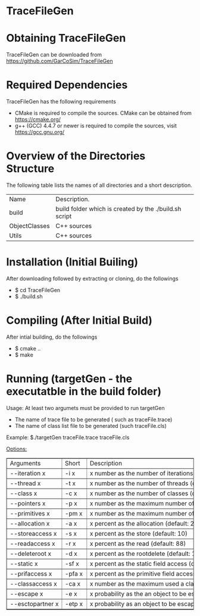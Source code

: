 # TraceFileGen

# Obtaining TraceFileGen
TraceFileGen can be downloaded from https://github.com/GarCoSim/TraceFileGen

# Required Dependencies
  TraceFileGen has the following requirements
  * CMake is required to compile the sources. CMake can be obtained from https://cmake.org/
  * g++ (GCC) 4.4.7 or newer is required to compile the sources, visit https://gcc.gnu.org/

# Overview of the Directories Structure
  The following table lists the names of all directories and a short description.
  <table>
  <tbody>
    <tr>
      <td>
      <div>Name</div>
      </td>
      <td>
      Description.
      </td>
      </tr>
    <tr>
      <td>
      <div>build</div>
      </td>
      <td>
      build folder which is created by the ./build.sh script 
      </td>
      </tr>
    <tr>
      <td>
      <div>ObjectClasses</div>
      </td>
      <td>
      C++ sources
      </td>
      </tr>
    <tr>
      <td>
      <div>Utils</div>
      </td>
      <td>
       C++ sources 
      </td>
      </tr>
  </tbody>
  </table>
  
# Installation (Initial Builing)
  After downloading followed by extracting or cloning, do the followings
  * $ cd TraceFileGen
  * $ ./build.sh

# Compiling (After Initial Build)
  After intial building, do the followings
  * $ cmake ..
  * $ make
  
# Running (targetGen - the executatble in the build folder)
Usage: At least two argumets must be provided to run targetGen
* The name of trace file to be generated ( such as traceFile.trace)
* The name of class list file to be generated (such traceFile.cls)

Example: $./targetGen traceFile.trace traceFile.cls

<u>Options:</u>
<table class="" cellspacing=0 border=1>
                <tbody>
                    <tr style="height:20px;">
                        <td style="min-width:50px">
                            <nobr>Arguments</nobr>
                        </td>
                        <td style="min-width:50px">
                            <nobr>Short</nobr>
                        </td>
                        <td style="min-width:50px">
                            <nobr>Description</nobr>
                        </td>
                    </tr>
                    <tr style="height:20px;">
                        <td style="min-width:50px">
                            <nobr> --iteration x </nobr>
                        </td>
                        <td style="min-width:50px">
                            <nobr>-i x</nobr>
                        </td>
                        <td style="min-width:50px">
                            <nobr>x number as the number of iterations (default: 100)</nobr>
                        </td>
                    </tr>
                    <tr style="height:20px;">
                        <td style="min-width:50px">
                            <nobr> --thread x</nobr>
                        </td>
                        <td style="min-width:50px">
                            <nobr>-t x</nobr>
                        </td>
                        <td style="min-width:50px">
                            <nobr>x number as the number of threads (default: 10)</nobr>
                        </td>
                    </tr>
                    <tr style="height:20px;">
                        <td style="min-width:50px">
                            <nobr> --class x</nobr>
                        </td>
                        <td style="min-width:50px">
                            <nobr>-c x</nobr>
                        </td>
                        <td style="min-width:50px">
                            <nobr>x number as the number of classes (default: 300)</nobr>
                        </td>
                    </tr>
                    <tr style="height:20px;">
                        <td style="min-width:50px">
                            <nobr> --pointers x</nobr>
                        </td>
                        <td style="min-width:50px">
                            <nobr>-p x</nobr>
                        </td>
                        <td style="min-width:50px">
                            <nobr>x number as the maximum number of pointer fields in objects/static pointer fields in classes (default: 10)</nobr>
                        </td>
                    </tr>
                    <tr style="height:20px;">
                        <td style="min-width:50px">
                            <nobr> --primitives x</nobr>
                        </td>
                        <td style="min-width:50px">
                            <nobr>-pm x</nobr>
                        </td>
                        <td style="min-width:50px">
                            <nobr>x number as the maximum number of primitive fields in objects/static primitive fields in classes (default: 6)</nobr>
                        </td>
                    </tr>
                    <tr style="height:20px;">
                        <td style="min-width:50px">
                            <nobr> --allocation x</nobr>
                        </td>
                        <td style="min-width:50px">
                            <nobr>-a x</nobr>
                        </td>
                        <td style="min-width:50px">
                            <nobr>x percent as the allocation (default: 2)</nobr>
                        </td>
                    </tr>
                    <tr style="height:20px;">
                        <td style="min-width:50px">
                            <nobr> --storeaccess x</nobr>
                        </td>
                        <td style="min-width:50px">
                            <nobr>-s x</nobr>
                        </td>
                        <td style="min-width:50px">
                            <nobr>x percent as the store (default: 10)</nobr>
                        </td>
                    </tr>
                    <tr style="height:20px;">
                        <td style="min-width:50px">
                            <nobr> --readaccess x</nobr>
                        </td>
                        <td style="min-width:50px">
                            <nobr>-r x</nobr>
                        </td>
                        <td style="min-width:50px">
                            <nobr>x percent as the read (default: 88)</nobr>
                        </td>
                    </tr>
                    <tr style="height:20px;">
                        <td style="min-width:50px">
                            <nobr> --deleteroot x</nobr>
                        </td>
                        <td style="min-width:50px">
                            <nobr>-d x</nobr>
                        </td>
                        <td style="min-width:50px">
                            <nobr>x percent as the rootdelete (default: 10)</nobr>
                        </td>
                    </tr>
                    <tr style="height:20px;">
                        <td style="min-width:50px">
                            <nobr> --static x</nobr>
                        </td>
                        <td style="min-width:50px">
                            <nobr>-sf x</nobr>
                        </td>
                        <td style="min-width:50px">
                            <nobr>x percent as the static field access (default: 30)</nobr>
                        </td>
                    </tr>
                    <tr style="height:20px;">
                        <td style="min-width:50px">
                            <nobr> --prifaccess x</nobr>
                        </td>
                        <td style="min-width:50px">
                            <nobr>-pfa x</nobr>
                        </td>
                        <td style="min-width:50px">
                            <nobr>x percent as the primitive field access (default: 70)</nobr>
                        </td>
                    </tr>
                    <tr style="height:20px;">
                        <td style="min-width:50px">
                            <nobr> --classaccess x</nobr>
                        </td>
                        <td style="min-width:50px">
                            <nobr>-ca x</nobr>
                        </td>
                        <td style="min-width:50px">
                            <nobr>x number as the maximum used a class to create objects (default: 300)</nobr>
                        </td>
                    </tr>
                    <tr style="height:20px;">
                        <td style="min-width:50px">
                            <nobr> --escape x</nobr>
                        </td>
                        <td style="min-width:50px">
                            <nobr>-e x</nobr>
                        </td>
                        <td style="min-width:50px">
                            <nobr>x probability as the an object to be escaped (default: 20)</nobr>
                        </td>
                    </tr>
                    <tr style="height:20px;">
                        <td style="min-width:50px">
                            <nobr> --esctopartner x</nobr>
                        </td>
                        <td style="min-width:50px">
                            <nobr>-etp x</nobr>
                        </td>
                        <td style="min-width:50px">
                            <nobr>x probability as an object to be escaped to partner thread (default: 90)</nobr>
                        </td>
                    </tr>
                </tbody>
            </table>
